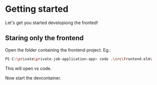 
# Getting started

Let's get you started developiong the fronted!

## Staring only the frontend

Open the folder containing the frontend project. Eg.:

```bash
PS C:\private\private-job-application-app> code .\src\Frontend-elm\
```

This will open vs code.

Now start the devcontainer.


